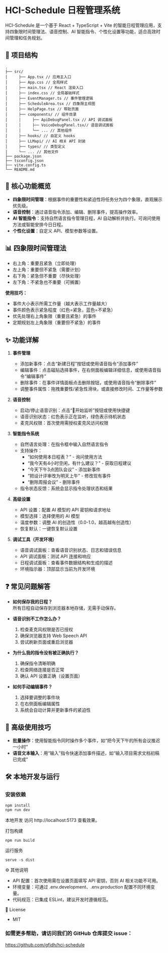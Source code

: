 # HCI-Schedule 日程管理系统

HCI-Schedule 是一个基于 React + TypeScript + Vite 的智能日程管理应用，支持四象限时间管理法、语音控制、AI 智能指令、个性化设置等功能，适合高效时间管理和任务规划。

## 📁 项目结构
```
. 
├── src/ 
│     ├── App.tsx // 应用主入口 
│     ├── App.css // 全局样式 
│     ├── main.tsx // React 渲染入口 
│     ├── index.css // 全局基础样式 
│     ├── EventManager.ts // 事件管理逻辑 
│     ├── ScheduleArea.tsx // 四象限主视图 
│     ├── HelpPage.tsx // 帮助页面 
│     ├── components/ // 组件目录 
│     │     ├── ApiDebugPanel.tsx // API 调试面板 
│     │     ├── VoiceDebugPanel.tsx// 语音调试面板 
│     │     └── ... // 其他组件 
│     ├── hooks/ // 自定义 hooks 
│     ├── LLMapi/ // AI 相关 API 封装 
│     ├── types/ // 类型定义 
│     └── ... // 其他文件 
├── package.json 
├── tsconfig.json 
├── vite.config.ts 
└── README.md
```

## 🚀 核心功能概览

- **四象限时间管理**：根据事件的重要性和紧迫性将任务分为四个象限，直观展示优先级。
- **语音控制**：通过语音指令添加、编辑、删除事件，提高操作效率。
- **AI 智能指令**：支持自然语言指令管理日程，AI 自动解析并执行。可询问使用方法或智能安排今日日程。
- **个性化设置**：自定义 API、模型参数等设置。

## 📊 四象限时间管理法

- 右上角：重要且紧急（立即处理）
- 左上角：重要但不紧急（需要计划）
- 右下角：紧急但不重要（尽快处理）
- 左下角：不紧急也不重要（可搁置）

**使用技巧：**
- 事件大小表示所需工作量（越大表示工作量越大）
- 事件颜色表示紧急程度（红色=紧急，蓝色=不紧急）
- 优先处理右上角象限（重要且紧急）的事件
- 定期规划左上角象限（重要但不紧急）的事件

## ✨ 功能详解

1. **事件管理**
   - 添加新事件：点击“新建日程”按钮或使用语音指令“添加事件”
   - 编辑事件：点击磁贴选择事件，在右侧面板编辑详细信息，或使用语音指令“编辑事件”
   - 删除事件：在事件详情面板点击删除按钮，或使用语音指令“删除事件”
   - 调整事件属性：拖拽重要性/紧急性滑块，或直接修改时间、工作量等参数

2. **语音控制**
   - 启动/停止语音识别：点击“🎤开始监听”按钮或使用快捷键
   - 语音识别状态：红色表示正在监听，绿色表示待机状态
   - 麦克风权限：首次使用需授权麦克风访问权限

3. **智能指令系统**
   - 自然语言处理：在指令框中输入自然语言指令
   - 支持操作：
     - “如何使用本日程表？” - 询问使用方法
     - “我今天有4小时空闲，有什么建议？” - 获取日程建议
     - “今天下午3点团队会议” - 添加新事件
     - “把设计评审改为明天上午” - 修改现有事件
     - “删除周报会议” - 删除事件
   - 指令状态反馈：系统会显示指令处理状态和结果

4. **高级设置**
   - API 设置：配置 AI 模型的 API 密钥和请求地址
   - 模型选择：选择使用的 AI 模型
   - 温度参数：调整 AI 的创造性（0.0-1.0，越高越有创造性）
   - 恢复默认：一键恢复默认设置

5. **调试工具（开发环境）**
   - 语音调试面板：查看语音识别状态、日志和错误信息
   - API 调试面板：测试 API 连接和响应
   - 日程调试面板：查看事件数据结构和生成的描述
   - 环境指示器：顶部显示当前为开发环境

## ❓ 常见问题解答

- **如何保存我的日程？**  
  所有日程自动保存到浏览器本地存储，无需手动保存。

- **语音识别不工作怎么办？**  
  1. 检查麦克风权限是否已授权  
  2. 确保浏览器支持 Web Speech API  
  3. 尝试刷新页面或重启浏览器

- **为什么我的指令没有被正确执行？**  
  1. 确保指令清晰明确  
  2. 检查网络连接是否正常  
  3. 确认 API 设置正确（设置页面）

- **如何手动编辑事件？**  
  1. 选择要调整的事件块  
  2. 在右侧面板编辑属性  
  3. 系统会自动计算并更新事件的紧迫性

## 🎯 高级使用技巧

- **批量操作**：使用智能指令同时操作多个事件，如“把今天下午的所有会议推迟一小时”
- **语音文本输入**：用“输入”指令快速添加事件描述，如“输入项目需求文档初稿已完成”

## 🛠️ 本地开发与运行

### 安装依赖

```sh
npm install
npm run dev
```

本地开发
访问 http://localhost:5173 查看效果。

打包构建
```
npm run build
```
运行服务
```
serve -s dist
```

⚙️ 其他说明
- API 配置：首次使用需在设置页面填写 API 密钥，否则 AI 相关功能不可用。
- 环境变量：可通过 .env.development、.env.production 配置不同环境变量。
- 代码规范：已集成 ESLint，建议开发时遵循规范。

📄 License
- MIT

### 如需更多帮助，请访问我们的 GitHub 仓库提交 issue：
https://github.com/gfjdh/hci-schedule

